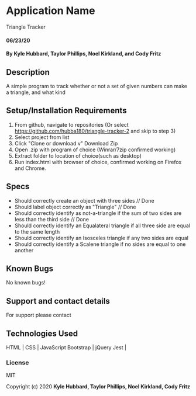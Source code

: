 # Application Name

Triangle Tracker

#### 06/23/20

#### By Kyle Hubbard, Taylor Phillips, Noel Kirkland, and Cody Fritz

## Description
A simple program to track whether or not a set of given numbers can make a triangle, and what kind

## Setup/Installation Requirements

1. From github, navigate to repositories (Or select https://github.com/hubba180/triangle-tracker-2 and skip to step 3)
2. Select project from list
3. Click "Clone or download v" Download Zip
4. Open .zip with program of choice (Winrar/7zip confirmed working)
5. Extract folder to location of choice(such as desktop)
6. Run index.html with browser of choice, confirmed working on Firefox and Chrome.

## Specs
* Should correctly create an object with three sides // Done
* Should label object correctly as "Triangle" // Done
* Should correctly identify as not-a-triangle if the sum of two sides are less than the third side // Done
* Should correctly identify an Equalateral triangle if all three side are equal to the same length
* Should correctly identify an Isosceles triangle if any two sides are equal
* Should correctly identify a Scalene triangle if no sides are equal to one another

## Known Bugs

No known bugs!

## Support and contact details

For support please contact 

## Technologies Used

HTML | CSS | JavaScript
Bootstrap | jQuery
Jest |

### License

MIT

Copyright (c) 2020 **Kyle Hubbard, Taylor Phillips, Noel Kirkland, Cody Fritz**
